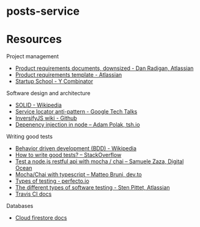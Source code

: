 # posts-service

# Resources

Project management
* [Product requirements documents, downsized - Dan Radigan, Atlassian](https://www.atlassian.com/agile/product-management/requirements)
* [Product requirements template - Atlassian](https://www.atlassian.com/software/confluence/templates/product-requirements)
* [Startup School - Y Combinator](https://www.startupschool.org/)

Software design and architecture
* [SOLID - Wikipedia](https://en.wikipedia.org/wiki/SOLID)
* [Service locator anti-pattern - Google Tech Talks](https://youtu.be/RlfLCWKxHJ0?t=523)
* [InversifyJS wiki - Github](https://github.com/inversify/InversifyJS/blob/master/wiki/readme.md)
* [Depenency injection in node – Adam Polak, tsh.io](https://tsh.io/blog/dependency-injection-in-node-js/)

Writing good tests
* [Behavior driven development (BDD) - Wikipedia](https://en.wikipedia.org/wiki/Behavior-driven_development)
* [How to write good tests? – StackOverflow](https://stackoverflow.com/questions/3258733/new-to-unit-testing-how-to-write-great-tests)
* [Test a node.js restful api with mocha / chai – Samuele Zaza, Digital Ocean](https://www.digitalocean.com/community/tutorials/test-a-node-restful-api-with-mocha-and-chai)
* [Mocha/Chai with typescript – Matteo Bruni, dev.to](https://github.com/matteobruni/tsparticles)
* [Types of testing - perfecto.io](https://www.perfecto.io/resources/types-of-testing)
* [The different types of software testing - Sten Pittet, Atlassian](https://www.atlassian.com/continuous-delivery/software-testing/types-of-software-testing)
* [Travis CI docs](https://docs.travis-ci.com/)

Databases
* [Cloud firestore docs](https://firebase.google.com/docs/firestore)